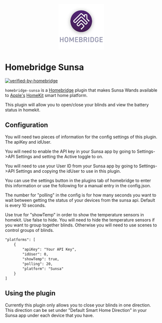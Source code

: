
<p align="center">

<img src="https://github.com/homebridge/branding/raw/master/logos/homebridge-wordmark-logo-vertical.png" width="150">

</p>


# Homebridge Sunsa

[![verified-by-homebridge](https://badgen.net/badge/homebridge/verified/purple)](https://github.com/homebridge/homebridge/wiki/Verified-Plugins)

`homebridge-sunsa` is a [Homebridge](https://homebridge.io) plugin that makes Sunsa Wands available to [Apple's](https://www.apple.com) [HomeKit](https://www.apple.com/ios/home) smart home platform.

This plugin will allow you to open/close your blinds and view the battery status in homekit.

## Configuration

You will need two pieces of information for the config settings of this plugin. The apiKey and idUser.

You will need to enable the API key in your Sunsa app by going to Settings->API Settings and setting the Active toggle to on.

You will need to use your User ID from your Sunsa app by going to Settings->API Settings and copying the idUser to use in this plugin.

You can use the settings button in the plugins tab of homebridge to enter this information or use the following for a manual entry in the config.json.

The number for "polling" in the config is for how many seconds you want to wait between getting the status of your devices from the sunsa api. Default is every 10 seconds.

Use true for "showTemp" in order to show the temperature sensors in homekit. Use false to hide. You will need to hide the temperature sensors if you want to group together blinds. Otherwise you will need to use scenes to control groups of blinds.

```
"platforms": [
    {
        "apiKey": "Your API Key",
        "idUser": 0,
        "showTemp": true,
        "polling": 20,
        "platform": "Sunsa"
    }
]
```

## Using the plugin

Currently this plugin only allows you to close your blinds in one direction. This direction can be set under "Default Smart Home Direction" in your Sunsa app under each device that you have.